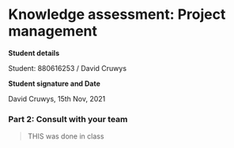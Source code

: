 # Knowledge assessment: Project management

**Student details**

Student:  880616253 / David Cruwys

**Student signature and Date**

David Cruwys, 15th Nov, 2021

### Part 2: Consult with your team

> THIS was done in class

